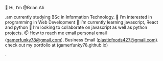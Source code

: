 👋 Hi, I’m @Brian Ali

.am currently studying BSc in Information Technology.
👀 I’m interested in programming in Web Development
🌱 I’m currently learning   javascript, React and python 
💞️ I’m looking to collaborate on javascript  as well as python projects.
📫 How to reach me  email  personal email (gamerfunky78@gmail.com).
                           Business Email  (plasticfoods427@gmail.com).
check out my portfolio at (gamerfunky78.github.io)

<!---
gamerfunky78/gamerfunky78 is a ✨ special ✨ repository because its `README.md` (this file) appears on your GitHub profile.
You can click the Preview link to take a look at your changes.
--->
.
